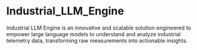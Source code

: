 # Industrial_LLM_Engine
Industrial LLM Engine is an innovative and scalable solution engineered to empower large language models to understand and analyze industrial telemetry data, transforming raw measurements into actionable insights.
